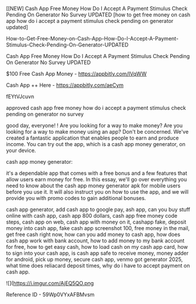 [[NEW] Cash App Free Money How Do I Accept A Payment Stimulus Check Pending On Generator No Survey UPDATED [how to get free money on cash app how do i accept a payment stimulus check pending on generator updated]

How-to-Get-Free-Money-on-Cash-App-How-Do-I-Accept-A-Payment-Stimulus-Check-Pending-On-Generator-UPDATED

Cash App Free Money How Do I Accept A Payment Stimulus Check Pending On Generator No Survey UPDATED

$100 Free Cash App Money -  https://appbitly.com/IVqWW


Cash App ++ Here - https://appbitly.com/aeCym


fEYtVJcuvn

approved cash app free money how do i accept a payment stimulus check pending on generator no survey

good day, everyone! ! Are you looking for a way to make money? Are you looking for a way to make money using an app? Don't be concerned. We've created a fantastic application that enables people to earn and produce income. You can try out the app, which is a cash app money generator, on your device.

cash app money generator:

it's a dependable app that comes with a free bonus and a few features that allow users earn money for free. In this essay, we'll go over everything you need to know about the cash app money generator apk for mobile users before you use it. It will also instruct you on how to use the app, and we will provide you with promo codes to gain additional bonuses.

cash app generator, add cash app to google pay, ash app, can you buy stuff online with cash app, cash app 800 dollars, cash app free money code steps, cash app on web, cash app with money on it, cashapp fake, deposit money into cash app, fake cash app screenshot 100, free money in the mail, get free cash right now, how can you add money to cash app, how does cash app work with bank account, how to add money to my bank account for free, how to get easy cash, how to load cash on my cash app card, how to sign into your cash app, is cash app safe to receive money, money adder for android, pick up money, secure cash app, venmo got generator 2025, what time does reliacard deposit times, why do i have to accept payment on cash app.

![](https://i.imgur.com/AjEQ5QO.png

Reference ID - 59Wp0VYxAFBMvsm